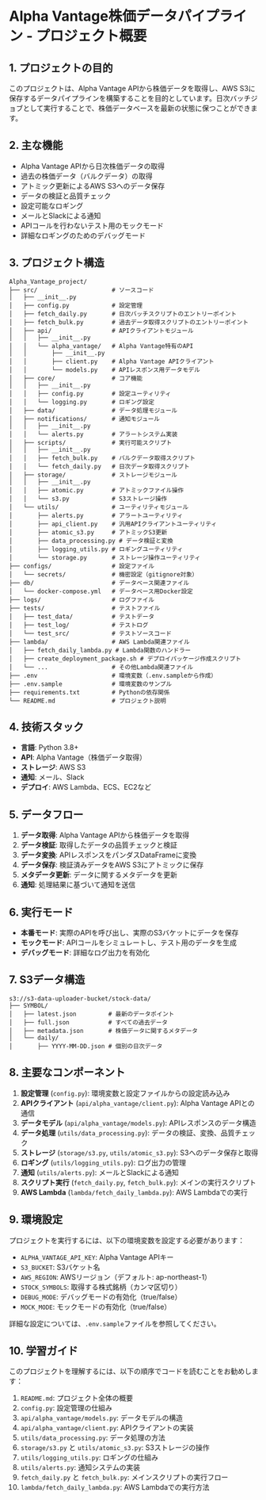# Alpha Vantage株価データパイプライン - プロジェクト概要

## 1. プロジェクトの目的

このプロジェクトは、Alpha Vantage APIから株価データを取得し、AWS S3に保存するデータパイプラインを構築することを目的としています。日次バッチジョブとして実行することで、株価データベースを最新の状態に保つことができます。

## 2. 主な機能

- Alpha Vantage APIから日次株価データの取得
- 過去の株価データ（バルクデータ）の取得
- アトミック更新によるAWS S3へのデータ保存
- データの検証と品質チェック
- 設定可能なロギング
- メールとSlackによる通知
- APIコールを行わないテスト用のモックモード
- 詳細なロギングのためのデバッグモード

## 3. プロジェクト構造

```
Alpha_Vantage_project/
├── src/                     # ソースコード
│   ├── __init__.py
│   ├── config.py            # 設定管理
│   ├── fetch_daily.py       # 日次バッチスクリプトのエントリーポイント
│   ├── fetch_bulk.py        # 過去データ取得スクリプトのエントリーポイント
│   ├── api/                 # APIクライアントモジュール
│   │   ├── __init__.py
│   │   └── alpha_vantage/   # Alpha Vantage特有のAPI
│   │       ├── __init__.py
│   │       ├── client.py    # Alpha Vantage APIクライアント
│   │       └── models.py    # APIレスポンス用データモデル
│   ├── core/                # コア機能
│   │   ├── __init__.py
│   │   ├── config.py        # 設定ユーティリティ
│   │   └── logging.py       # ロギング設定
│   ├── data/                # データ処理モジュール
│   ├── notifications/       # 通知モジュール
│   │   ├── __init__.py
│   │   └── alerts.py        # アラートシステム実装
│   ├── scripts/             # 実行可能スクリプト
│   │   ├── __init__.py
│   │   ├── fetch_bulk.py    # バルクデータ取得スクリプト
│   │   └── fetch_daily.py   # 日次データ取得スクリプト
│   ├── storage/             # ストレージモジュール
│   │   ├── __init__.py
│   │   ├── atomic.py        # アトミックファイル操作
│   │   └── s3.py            # S3ストレージ操作
│   └── utils/               # ユーティリティモジュール
│       ├── alerts.py        # アラートユーティリティ
│       ├── api_client.py    # 汎用APIクライアントユーティリティ
│       ├── atomic_s3.py     # アトミックS3更新
│       ├── data_processing.py # データ検証と変換
│       ├── logging_utils.py # ロギングユーティリティ
│       └── storage.py       # ストレージ操作ユーティリティ
├── configs/                 # 設定ファイル
│   └── secrets/             # 機密設定（gitignore対象）
├── db/                      # データベース関連ファイル
│   └── docker-compose.yml   # データベース用Docker設定
├── logs/                    # ログファイル
├── tests/                   # テストファイル
│   ├── test_data/           # テストデータ
│   ├── test_log/            # テストログ
│   └── test_src/            # テストソースコード
├── lambda/                  # AWS Lambda関連ファイル
│   ├── fetch_daily_lambda.py # Lambda関数のハンドラー
│   ├── create_deployment_package.sh # デプロイパッケージ作成スクリプト
│   └── ...                  # その他Lambda関連ファイル
├── .env                     # 環境変数（.env.sampleから作成）
├── .env.sample              # 環境変数のサンプル
├── requirements.txt         # Pythonの依存関係
└── README.md                # プロジェクト説明
```

## 4. 技術スタック

- **言語**: Python 3.8+
- **API**: Alpha Vantage（株価データ取得）
- **ストレージ**: AWS S3
- **通知**: メール、Slack
- **デプロイ**: AWS Lambda、ECS、EC2など

## 5. データフロー

1. **データ取得**: Alpha Vantage APIから株価データを取得
2. **データ検証**: 取得したデータの品質チェックと検証
3. **データ変換**: APIレスポンスをパンダスDataFrameに変換
4. **データ保存**: 検証済みデータをAWS S3にアトミックに保存
5. **メタデータ更新**: データに関するメタデータを更新
6. **通知**: 処理結果に基づいて通知を送信

## 6. 実行モード

- **本番モード**: 実際のAPIを呼び出し、実際のS3バケットにデータを保存
- **モックモード**: APIコールをシミュレートし、テスト用のデータを生成
- **デバッグモード**: 詳細なログ出力を有効化

## 7. S3データ構造

```
s3://s3-data-uploader-bucket/stock-data/
├── SYMBOL/
│   ├── latest.json         # 最新のデータポイント
│   ├── full.json           # すべての過去データ
│   ├── metadata.json       # 株価データに関するメタデータ
│   └── daily/
│       ├── YYYY-MM-DD.json # 個別の日次データ
```

## 8. 主要なコンポーネント

1. **設定管理** (`config.py`): 環境変数と設定ファイルからの設定読み込み
2. **APIクライアント** (`api/alpha_vantage/client.py`): Alpha Vantage APIとの通信
3. **データモデル** (`api/alpha_vantage/models.py`): APIレスポンスのデータ構造
4. **データ処理** (`utils/data_processing.py`): データの検証、変換、品質チェック
5. **ストレージ** (`storage/s3.py`, `utils/atomic_s3.py`): S3へのデータ保存と取得
6. **ロギング** (`utils/logging_utils.py`): ログ出力の管理
7. **通知** (`utils/alerts.py`): メールとSlackによる通知
8. **スクリプト実行** (`fetch_daily.py`, `fetch_bulk.py`): メインの実行スクリプト
9. **AWS Lambda** (`lambda/fetch_daily_lambda.py`): AWS Lambdaでの実行

## 9. 環境設定

プロジェクトを実行するには、以下の環境変数を設定する必要があります：

- `ALPHA_VANTAGE_API_KEY`: Alpha Vantage APIキー
- `S3_BUCKET`: S3バケット名
- `AWS_REGION`: AWSリージョン（デフォルト: ap-northeast-1）
- `STOCK_SYMBOLS`: 取得する株式銘柄（カンマ区切り）
- `DEBUG_MODE`: デバッグモードの有効化（true/false）
- `MOCK_MODE`: モックモードの有効化（true/false）

詳細な設定については、`.env.sample`ファイルを参照してください。

## 10. 学習ガイド

このプロジェクトを理解するには、以下の順序でコードを読むことをお勧めします：

1. `README.md`: プロジェクト全体の概要
2. `config.py`: 設定管理の仕組み
3. `api/alpha_vantage/models.py`: データモデルの構造
4. `api/alpha_vantage/client.py`: APIクライアントの実装
5. `utils/data_processing.py`: データ処理の方法
6. `storage/s3.py` と `utils/atomic_s3.py`: S3ストレージの操作
7. `utils/logging_utils.py`: ロギングの仕組み
8. `utils/alerts.py`: 通知システムの実装
9. `fetch_daily.py` と `fetch_bulk.py`: メインスクリプトの実行フロー
10. `lambda/fetch_daily_lambda.py`: AWS Lambdaでの実行方法
